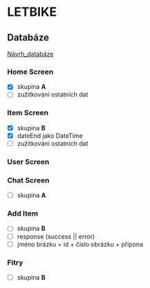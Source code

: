 # LETBIKE

## Databáze

[Návrh_databáze](https://dbdiagram.io/d/603a99cdfcdcb6230b21cb94)

### Home Screen

- [x] skupina __A__ 
- [ ] zužitkování ostatních dat

### Item Screen

- [x] skupina __B__
- [x] dateEnd jako DateTime
- [ ] zužitkování ostatních dat

### User Screen

### Chat Screen

- [ ] skupina __A__

### Add Item

- [ ] skupina __B__
- [ ] response (success || error)
- [ ] jméno brázku = id + číslo obrázku + přípona

### Fitry

- [ ] skupina __B__